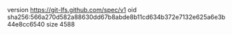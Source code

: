 version https://git-lfs.github.com/spec/v1
oid sha256:566a270d582a88630dd67b8abde8b11cd634b372e7132e625a6e3b44e8cc6540
size 4588
